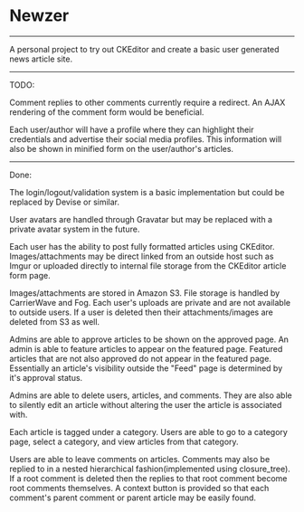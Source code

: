 # Newzer
-----

A personal project to try out CKEditor and create a basic user generated news article site.

-----

TODO:

Comment replies to other comments currently require a redirect. An AJAX rendering of the comment form would be beneficial.

Each user/author will have a profile where they can highlight their credentials and advertise their social media profiles. This information will also be shown in minified form on the user/author's articles.

-----

Done:

The login/logout/validation system is a basic implementation but could be replaced by Devise or similar.

User avatars are handled through Gravatar but may be replaced with a private avatar system in the future.

Each user has the ability to post fully formatted articles using CKEditor. Images/attachments may be direct linked from an outside host such as Imgur or uploaded directly to internal file storage from the CKEditor article form page.

Images/attachments are stored in Amazon S3. File storage is handled by CarrierWave and Fog. Each user's uploads are private and are not available to outside users. If a user is deleted then their attachments/images are deleted from S3 as well.

Admins are able to approve articles to be shown on the approved page. An admin is able to feature articles to appear on the featured page. Featured articles that are not also approved do not appear in the featured page. Essentially an article's visibility outside the "Feed" page is determined by it's approval status.

Admins are able to delete users, articles, and comments. They are also able to silently edit an article without altering the user the article is associated with.

Each article is tagged under a category. Users are able to go to a category page, select a category, and view articles from that category.

Users are able to leave comments on articles. Comments may also be replied to in a nested hierarchical fashion(implemented using closure_tree). If a root comment is deleted then the replies to that root comment become root comments themselves. A context button is provided so that each comment's parent comment or parent article may be easily found.
